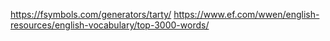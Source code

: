 https://fsymbols.com/generators/tarty/
https://www.ef.com/wwen/english-resources/english-vocabulary/top-3000-words/